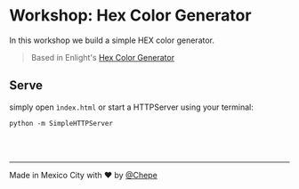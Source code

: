 # Workshop: Hex Color Generator

In this workshop we build a simple HEX color generator.

> Based in Enlight's [Hex Color Generator](https://enlight.nyc/hex-color-generator)

## Serve

simply open `ìndex.html` or start a HTTPServer using your terminal:

```
python -m SimpleHTTPServer
```

<br><br>

---

Made in Mexico City with ❤️ by [@Chepe](https://twitter.com/Chepe)
